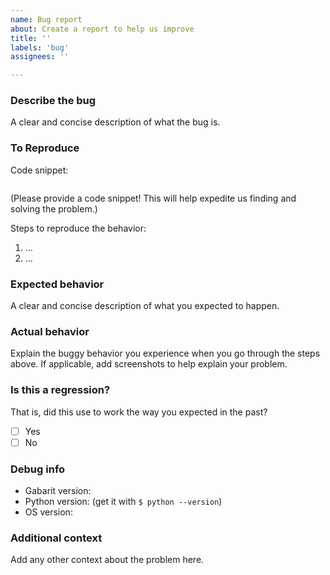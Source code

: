 ```yaml
---
name: Bug report
about: Create a report to help us improve
title: ''
labels: 'bug'
assignees: ''

---
```


### Describe the bug

A clear and concise description of what the bug is.

### To Reproduce

Code snippet:

```

```

(Please provide a code snippet! This will help expedite us finding and solving the problem.)

Steps to reproduce the behavior:
1. ...
2. ...

### Expected behavior

A clear and concise description of what you expected to happen.

### Actual behavior

Explain the buggy behavior you experience when you go through the steps above. If applicable, add screenshots to help explain your problem.

### Is this a regression?

That is, did this use to work the way you expected in the past?

- [ ] Yes
- [ ] No

### Debug info

- Gabarit version:
- Python version: (get it with `$ python --version`)
- OS version:

### Additional context

Add any other context about the problem here.
